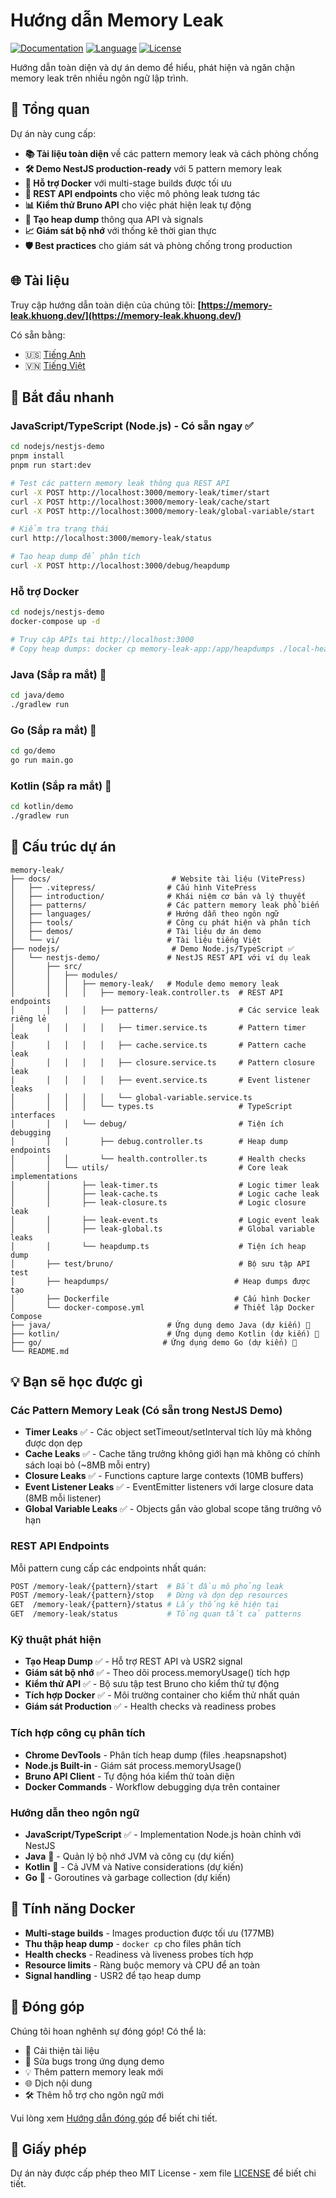 # Hướng dẫn Memory Leak

[![Documentation](https://img.shields.io/badge/docs-live-brightgreen)](https://memory-leak.khuong.dev/)
[![Language](https://img.shields.io/badge/languages-JS%20%7C%20TS%20%7C%20Java%20%7C%20Go%20%7C%20Kotlin-blue)](https://memory-leak.khuong.dev/languages/)
[![License](https://img.shields.io/badge/license-MIT-green)](./LICENSE)

Hướng dẫn toàn diện và dự án demo để hiểu, phát hiện và ngăn chặn memory leak trên nhiều ngôn ngữ lập trình.

## 🎯 Tổng quan

Dự án này cung cấp:

- **📚 Tài liệu toàn diện** về các pattern memory leak và cách phòng chống
- **🛠️ Demo NestJS production-ready** với 5 pattern memory leak
- **🐳 Hỗ trợ Docker** với multi-stage builds được tối ưu
- **🔧 REST API endpoints** cho việc mô phỏng leak tương tác
- **📊 Kiểm thử Bruno API** cho việc phát hiện leak tự động
- **🎯 Tạo heap dump** thông qua API và signals
- **📈 Giám sát bộ nhớ** với thống kê thời gian thực
- **🛡️ Best practices** cho giám sát và phòng chống trong production

## 🌐 Tài liệu

Truy cập hướng dẫn toàn diện của chúng tôi: **[https://memory-leak.khuong.dev/](https://memory-leak.khuong.dev/)**

Có sẵn bằng:

- 🇺🇸 [Tiếng Anh](https://memory-leak.khuong.dev/)
- 🇻🇳 [Tiếng Việt](https://memory-leak.khuong.dev/vi/)

## 🚀 Bắt đầu nhanh

### JavaScript/TypeScript (Node.js) - Có sẵn ngay ✅

```bash
cd nodejs/nestjs-demo
pnpm install
pnpm run start:dev

# Test các pattern memory leak thông qua REST API
curl -X POST http://localhost:3000/memory-leak/timer/start
curl -X POST http://localhost:3000/memory-leak/cache/start
curl -X POST http://localhost:3000/memory-leak/global-variable/start

# Kiểm tra trạng thái
curl http://localhost:3000/memory-leak/status

# Tạo heap dump để phân tích
curl -X POST http://localhost:3000/debug/heapdump
```

### Hỗ trợ Docker

```bash
cd nodejs/nestjs-demo
docker-compose up -d

# Truy cập APIs tại http://localhost:3000
# Copy heap dumps: docker cp memory-leak-app:/app/heapdumps ./local-heapdumps
```

### Java (Sắp ra mắt) 🚧

```bash
cd java/demo
./gradlew run
```

### Go (Sắp ra mắt) 🚧

```bash
cd go/demo
go run main.go
```

### Kotlin (Sắp ra mắt) 🚧

```bash
cd kotlin/demo
./gradlew run
```

## 📁 Cấu trúc dự án

```text
memory-leak/
├── docs/                           # Website tài liệu (VitePress)
│   ├── .vitepress/                # Cấu hình VitePress
│   ├── introduction/              # Khái niệm cơ bản và lý thuyết
│   ├── patterns/                  # Các pattern memory leak phổ biến
│   ├── languages/                 # Hướng dẫn theo ngôn ngữ
│   ├── tools/                     # Công cụ phát hiện và phân tích
│   ├── demos/                     # Tài liệu dự án demo
│   └── vi/                        # Tài liệu tiếng Việt
├── nodejs/                         # Demo Node.js/TypeScript ✅
│   └── nestjs-demo/               # NestJS REST API với ví dụ leak
│       ├── src/
│       │   ├── modules/
│       │   │   ├── memory-leak/   # Module demo memory leak
│       │   │   │   ├── memory-leak.controller.ts  # REST API endpoints
│       │   │   │   ├── patterns/                  # Các service leak riêng lẻ
│       │   │   │   │   ├── timer.service.ts       # Pattern timer leak
│       │   │   │   │   ├── cache.service.ts       # Pattern cache leak
│       │   │   │   │   ├── closure.service.ts     # Pattern closure leak
│       │   │   │   │   ├── event.service.ts       # Event listener leaks
│       │   │   │   │   └── global-variable.service.ts
│       │   │   │   └── types.ts                   # TypeScript interfaces
│       │   │   └── debug/                         # Tiện ích debugging
│       │   │       ├── debug.controller.ts        # Heap dump endpoints
│       │   │       └── health.controller.ts       # Health checks
│       │   └── utils/                             # Core leak implementations
│       │       ├── leak-timer.ts                  # Logic timer leak
│       │       ├── leak-cache.ts                  # Logic cache leak
│       │       ├── leak-closure.ts                # Logic closure leak
│       │       ├── leak-event.ts                  # Logic event leak
│       │       ├── leak-global.ts                 # Global variable leaks
│       │       └── heapdump.ts                    # Tiện ích heap dump
│       ├── test/bruno/                            # Bộ sưu tập API test
│       ├── heapdumps/                            # Heap dumps được tạo
│       ├── Dockerfile                            # Cấu hình Docker
│       └── docker-compose.yml                    # Thiết lập Docker Compose
├── java/                          # Ứng dụng demo Java (dự kiến) 🚧
├── kotlin/                        # Ứng dụng demo Kotlin (dự kiến) 🚧
├── go/                           # Ứng dụng demo Go (dự kiến) 🚧
└── README.md
```

## 💡 Bạn sẽ học được gì

### Các Pattern Memory Leak (Có sẵn trong NestJS Demo)

- **Timer Leaks** ✅ - Các object setTimeout/setInterval tích lũy mà không được dọn dẹp
- **Cache Leaks** ✅ - Cache tăng trưởng không giới hạn mà không có chính sách loại bỏ (~8MB mỗi entry)
- **Closure Leaks** ✅ - Functions capture large contexts (10MB buffers)
- **Event Listener Leaks** ✅ - EventEmitter listeners với large closure data (8MB mỗi listener)
- **Global Variable Leaks** ✅ - Objects gắn vào global scope tăng trưởng vô hạn

### REST API Endpoints

Mỗi pattern cung cấp các endpoints nhất quán:

```bash
POST /memory-leak/{pattern}/start  # Bắt đầu mô phỏng leak
POST /memory-leak/{pattern}/stop   # Dừng và dọn dẹp resources
GET  /memory-leak/{pattern}/status # Lấy thống kê hiện tại
GET  /memory-leak/status           # Tổng quan tất cả patterns
```

### Kỹ thuật phát hiện

- **Tạo Heap Dump** ✅ - Hỗ trợ REST API và USR2 signal
- **Giám sát bộ nhớ** ✅ - Theo dõi process.memoryUsage() tích hợp
- **Kiểm thử API** ✅ - Bộ sưu tập test Bruno cho kiểm thử tự động
- **Tích hợp Docker** ✅ - Môi trường container cho kiểm thử nhất quán
- **Giám sát Production** ✅ - Health checks và readiness probes

### Tích hợp công cụ phân tích

- **Chrome DevTools** - Phân tích heap dump (files .heapsnapshot)
- **Node.js Built-in** - Giám sát process.memoryUsage()
- **Bruno API Client** - Tự động hóa kiểm thử toàn diện
- **Docker Commands** - Workflow debugging dựa trên container

### Hướng dẫn theo ngôn ngữ

- **JavaScript/TypeScript** ✅ - Implementation Node.js hoàn chỉnh với NestJS
- **Java** 🚧 - Quản lý bộ nhớ JVM và công cụ (dự kiến)
- **Kotlin** 🚧 - Cả JVM và Native considerations (dự kiến)
- **Go** 🚧 - Goroutines và garbage collection (dự kiến)

## 🐳 Tính năng Docker

- **Multi-stage builds** - Images production được tối ưu (177MB)
- **Thu thập heap dump** - `docker cp` cho files phân tích
- **Health checks** - Readiness và liveness probes tích hợp
- **Resource limits** - Ràng buộc memory và CPU để an toàn
- **Signal handling** - USR2 để tạo heap dump

## 🤝 Đóng góp

Chúng tôi hoan nghênh sự đóng góp! Có thể là:

- 📝 Cải thiện tài liệu
- 🐛 Sửa bugs trong ứng dụng demo
- 💡 Thêm pattern memory leak mới
- 🌐 Dịch nội dung
- 🛠️ Thêm hỗ trợ cho ngôn ngữ mới

Vui lòng xem [Hướng dẫn đóng góp](CONTRIBUTING.md) để biết chi tiết.

## 📄 Giấy phép

Dự án này được cấp phép theo MIT License - xem file [LICENSE](LICENSE) để biết chi tiết.
